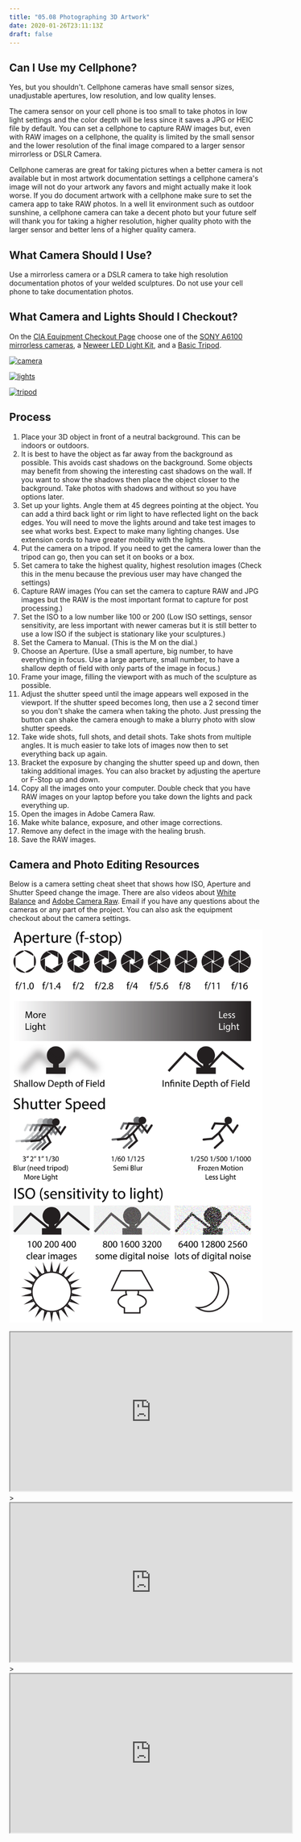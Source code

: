 ```yaml
---
title: "05.08 Photographing 3D Artwork"
date: 2020-01-26T23:11:13Z
draft: false
---
```


## Can I Use my Cellphone?

Yes, but you shouldn't. Cellphone cameras have small sensor sizes, unadjustable apertures, low resolution, and low quality lenses.

The camera sensor on your cell phone is too small to take photos in low light settings and the color depth will be less since it saves a JPG or HEIC file by default. You can set a cellphone to capture RAW images but, even with RAW images on a cellphone, the quality is limited by the small sensor and the lower resolution of the final image compared to a larger sensor mirrorless or DSLR Camera.

Cellphone cameras are great for taking pictures when a better camera is not available but in most artwork documentation settings a cellphone camera's image will not do your artwork any favors and might actually make it look worse. If you do document artwork with a cellphone make sure to set the camera app to take RAW photos. In a well lit environment such as outdoor sunshine, a cellphone camera can take a decent photo but your future self will thank you for taking a higher resolution, higher quality photo with the larger sensor and better lens of a higher quality camera.

## What Camera Should I Use?

Use a mirrorless camera or a DSLR camera to take high resolution documentation photos of your welded sculptures. Do not use your cell phone to take documentation photos.

## What Camera and Lights Should I Checkout?

On the [CIA Equipment Checkout Page](https://cia.webcheckout.net/sso/patron#!/) choose one of the [SONY A6100 mirrorless cameras](https://cia.webcheckout.net/sso/patron#!/category/23050497), a [Neweer LED Light Kit](https://cia.webcheckout.net/sso/patron#!/category/22013131), and a [Basic Tripod](https://cia.webcheckout.net/sso/patron#!/category/104834).

<div class="gallery-grid">

[![camera](https://cia.webcheckout.net/attachments/23050552/sony-a6100.jpg)](https://cia.webcheckout.net/sso/patron#!/category/23050497)

[![lights](https://cia.webcheckout.net/attachments/22013212/Neewer-LED.jpg)](https://cia.webcheckout.net/sso/patron#!/category/22013131)

[![tripod](https://cia.webcheckout.net/attachments/184929/manfrotto_mkcompact.jpg)](https://cia.webcheckout.net/sso/patron#!/category/104834)

</div>

## Process

1.  Place your 3D object in front of a neutral background. This can be indoors or outdoors.
2.  It is best to have the object as far away from the background as possible. This avoids cast shadows on the background. Some objects may benefit from showing the interesting cast shadows on the wall. If you want to show the shadows then place the object closer to the background. Take photos with shadows and without so you have options later.
3.  Set up your lights. Angle them at 45 degrees pointing at the object. You can add a third back light or rim light to have reflected light on the back edges. You will need to move the lights around and take test images to see what works best. Expect to make many lighting changes. Use extension cords to have greater mobility with the lights.
4.  Put the camera on a tripod. If you need to get the camera lower than the tripod can go, then you can set it on books or a box.
5.  Set camera to take the highest quality, highest resolution images (Check this in the menu because the previous user may have changed the settings)
6.  Capture RAW images (You can set the camera to capture RAW and JPG images but the RAW is the most important format to capture for post processing.)
7.  Set the ISO to a low number like 100 or 200 (Low ISO settings, sensor sensitivity, are less important with newer cameras but it is still better to use a low ISO if the subject is stationary like your sculptures.)
8.  Set the Camera to Manual. (This is the M on the dial.)
9.  Choose an Aperture. (Use a small aperture, big number, to have everything in focus. Use a large aperture, small number, to have a shallow depth of field with only parts of the image in focus.)
10. Frame your image, filling the viewport with as much of the sculpture as possible.
11. Adjust the shutter speed until the image appears well exposed in the viewport. If the shutter speed becomes long, then use a 2 second timer so you don't shake the camera when taking the photo. Just pressing the button can shake the camera enough to make a blurry photo with slow shutter speeds.
12. Take wide shots, full shots, and detail shots. Take shots from multiple angles. It is much easier to take lots of images now then to set everything back up again.
13. Bracket the exposure by changing the shutter speed up and down, then taking additional images. You can also bracket by adjusting the aperture or F-Stop up and down.
14. Copy all the images onto your computer. Double check that you have RAW images on your laptop before you take down the lights and pack everything up.
15. Open the images in Adobe Camera Raw.
16. Make white balance, exposure, and other image corrections.
17. Remove any defect in the image with the healing brush.
18. Save the RAW images.

## Camera and Photo Editing Resources

Below is a camera setting cheat sheet that shows how ISO, Aperture and Shutter Speed change the image. There are also videos about [White Balance](https://youtu.be/m0yZEWUSahk) and [Adobe Camera Raw](https://youtu.be/11jwSwUu2WI). Email if you have any questions about the cameras or any part of the project. You can also ask the equipment checkout about the camera settings.

[![Camera Settings Cheat Sheet](2021-Camera-Cheat-Sheet-Jimmy-Kuehnle.png)](2021-Camera-Cheat-Sheet-Jimmy-Kuehnle.png)

<div class="video-grid">

<div class="iframe-16-9-container"><iframe class="youTubeIframe" title="YouTube video player" src="https://www.youtube.com/embed/11jwSwUu2WI" width="560" height="315" allowfullscreen="allowfullscreen" allow="accelerometer; autoplay; clipboard-write; encrypted-media; gyroscope; picture-in-picture"></iframe></div>

<div class="iframe-16-9-container">><iframe class="youTubeIframe" title="YouTube video player" src="https://www.youtube.com/embed/m0yZEWUSahk" width="560" height="315" allowfullscreen="allowfullscreen" allow="accelerometer; autoplay; clipboard-write; encrypted-media; gyroscope; picture-in-picture"></iframe></div>

<div class="iframe-16-9-container">><iframe class="youTubeIframe" title="YouTube video player" src="https://www.youtube.com/embed/ftMICesJwGc" width="560" height="315" allowfullscreen="allowfullscreen" allow="accelerometer; autoplay; clipboard-write; encrypted-media; gyroscope; picture-in-picture"></iframe></div>

</div>

